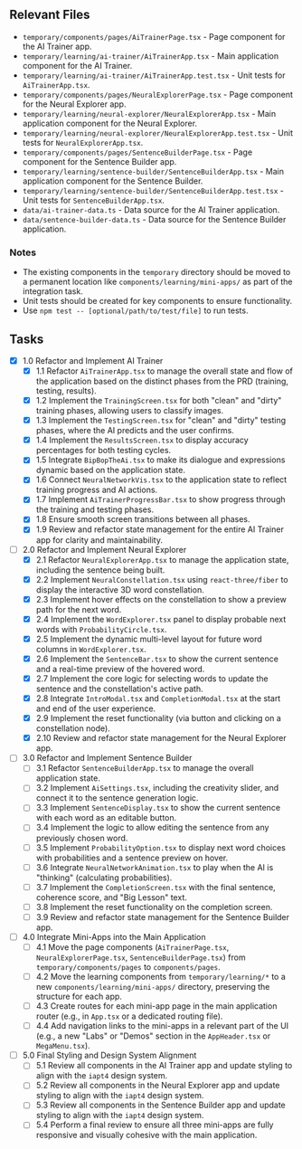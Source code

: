 ## Relevant Files

- `temporary/components/pages/AiTrainerPage.tsx` - Page component for the AI Trainer app.
- `temporary/learning/ai-trainer/AiTrainerApp.tsx` - Main application component for the AI Trainer.
- `temporary/learning/ai-trainer/AiTrainerApp.test.tsx` - Unit tests for `AiTrainerApp.tsx`.
- `temporary/components/pages/NeuralExplorerPage.tsx` - Page component for the Neural Explorer app.
- `temporary/learning/neural-explorer/NeuralExplorerApp.tsx` - Main application component for the Neural Explorer.
- `temporary/learning/neural-explorer/NeuralExplorerApp.test.tsx` - Unit tests for `NeuralExplorerApp.tsx`.
- `temporary/components/pages/SentenceBuilderPage.tsx` - Page component for the Sentence Builder app.
- `temporary/learning/sentence-builder/SentenceBuilderApp.tsx` - Main application component for the Sentence Builder.
- `temporary/learning/sentence-builder/SentenceBuilderApp.test.tsx` - Unit tests for `SentenceBuilderApp.tsx`.
- `data/ai-trainer-data.ts` - Data source for the AI Trainer application.
- `data/sentence-builder-data.ts` - Data source for the Sentence Builder application.

### Notes

- The existing components in the `temporary` directory should be moved to a permanent location like `components/learning/mini-apps/` as part of the integration task.
- Unit tests should be created for key components to ensure functionality.
- Use `npm test -- [optional/path/to/test/file]` to run tests.

## Tasks

- [x] 1.0 Refactor and Implement AI Trainer
  - [x] 1.1 Refactor `AiTrainerApp.tsx` to manage the overall state and flow of the application based on the distinct phases from the PRD (training, testing, results).
  - [x] 1.2 Implement the `TrainingScreen.tsx` for both "clean" and "dirty" training phases, allowing users to classify images.
  - [x] 1.3 Implement the `TestingScreen.tsx` for "clean" and "dirty" testing phases, where the AI predicts and the user confirms.
  - [x] 1.4 Implement the `ResultsScreen.tsx` to display accuracy percentages for both testing cycles.
  - [x] 1.5 Integrate `BipBopTheAi.tsx` to make its dialogue and expressions dynamic based on the application state.
  - [x] 1.6 Connect `NeuralNetworkVis.tsx` to the application state to reflect training progress and AI actions.
  - [x] 1.7 Implement `AiTrainerProgressBar.tsx` to show progress through the training and testing phases.
  - [x] 1.8 Ensure smooth screen transitions between all phases.
  - [x] 1.9 Review and refactor state management for the entire AI Trainer app for clarity and maintainability.

- [ ] 2.0 Refactor and Implement Neural Explorer
  - [x] 2.1 Refactor `NeuralExplorerApp.tsx` to manage the application state, including the sentence being built.
  - [x] 2.2 Implement `NeuralConstellation.tsx` using `react-three/fiber` to display the interactive 3D word constellation.
  - [x] 2.3 Implement hover effects on the constellation to show a preview path for the next word.
  - [x] 2.4 Implement the `WordExplorer.tsx` panel to display probable next words with `ProbabilityCircle.tsx`.
  - [x] 2.5 Implement the dynamic multi-level layout for future word columns in `WordExplorer.tsx`.
  - [x] 2.6 Implement the `SentenceBar.tsx` to show the current sentence and a real-time preview of the hovered word.
  - [x] 2.7 Implement the core logic for selecting words to update the sentence and the constellation's active path.
  - [x] 2.8 Integrate `IntroModal.tsx` and `CompletionModal.tsx` at the start and end of the user experience.
  - [x] 2.9 Implement the reset functionality (via button and clicking on a constellation node).
  - [x] 2.10 Review and refactor state management for the Neural Explorer app.

- [ ] 3.0 Refactor and Implement Sentence Builder
  - [ ] 3.1 Refactor `SentenceBuilderApp.tsx` to manage the overall application state.
  - [ ] 3.2 Implement `AiSettings.tsx`, including the creativity slider, and connect it to the sentence generation logic.
  - [ ] 3.3 Implement `SentenceDisplay.tsx` to show the current sentence with each word as an editable button.
  - [ ] 3.4 Implement the logic to allow editing the sentence from any previously chosen word.
  - [ ] 3.5 Implement `ProbabilityOption.tsx` to display next word choices with probabilities and a sentence preview on hover.
  - [ ] 3.6 Integrate `NeuralNetworkAnimation.tsx` to play when the AI is "thinking" (calculating probabilities).
  - [ ] 3.7 Implement the `CompletionScreen.tsx` with the final sentence, coherence score, and "Big Lesson" text.
  - [ ] 3.8 Implement the reset functionality on the completion screen.
  - [ ] 3.9 Review and refactor state management for the Sentence Builder app.

- [ ] 4.0 Integrate Mini-Apps into the Main Application
  - [ ] 4.1 Move the page components (`AiTrainerPage.tsx`, `NeuralExplorerPage.tsx`, `SentenceBuilderPage.tsx`) from `temporary/components/pages` to `components/pages`.
  - [ ] 4.2 Move the learning components from `temporary/learning/*` to a new `components/learning/mini-apps/` directory, preserving the structure for each app.
  - [ ] 4.3 Create routes for each mini-app page in the main application router (e.g., in `App.tsx` or a dedicated routing file).
  - [ ] 4.4 Add navigation links to the mini-apps in a relevant part of the UI (e.g., a new "Labs" or "Demos" section in the `AppHeader.tsx` or `MegaMenu.tsx`).

- [ ] 5.0 Final Styling and Design System Alignment
  - [ ] 5.1 Review all components in the AI Trainer app and update styling to align with the `iapt4` design system.
  - [ ] 5.2 Review all components in the Neural Explorer app and update styling to align with the `iapt4` design system.
  - [ ] 5.3 Review all components in the Sentence Builder app and update styling to align with the `iapt4` design system.
  - [ ] 5.4 Perform a final review to ensure all three mini-apps are fully responsive and visually cohesive with the main application.